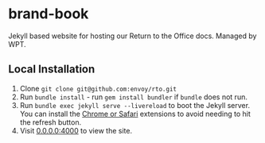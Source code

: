 # brand-book
Jekyll based website for hosting our Return to the Office docs. Managed by WPT.

## Local Installation
1. Clone `git clone git@github.com:envoy/rto.git`
1. Run `bundle install` - run `gem install bundler` if `bundle` does not run.
1. Run `bundle exec jekyll serve --livereload` to boot the Jekyll server. You
   can install the [Chrome or Safari](http://livereload.com/extensions/) extensions to avoid needing to hit the
refresh button.
1. Visit [0.0.0.0:4000](0.0.0.0:4000) to view the site.

